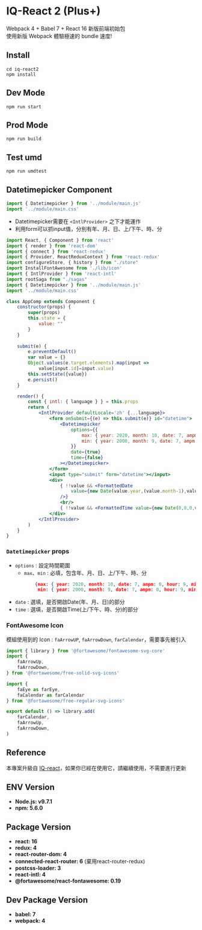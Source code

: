 # IQ-React 2 (Plus+)

Webpack 4 + Babel 7 + React 16 新版前端初始包  
使用新版 Webpack 體驗極速的 bundle 速度!

## Install

```
cd iq-react2
npm install
```

## Dev Mode

```
npm run start
```

## Prod Mode

```
npm run build
```

## Test umd

```
npm run umdtest
```

## Datetimepicker Component

```jsx
import { Datetimepicker } from '../module/main.js'
import '../module/main.css'
```

* Datetimepicker需要在 `<IntlProvider>` 之下才能運作
* 利用form可以抓input值，分別有年、月、日、上/下午、時、分

```jsx
import React, { Component } from 'react'
import { render } from 'react-dom'
import { connect } from 'react-redux'
import { Provider, ReactReduxContext } from 'react-redux'
import configureStore, { history } from "./store"
import InstallFontAwesome from './lib/icon'
import { IntlProvider } from 'react-intl'
import rootSaga from "./sagas"
import { Datetimepicker } from '../module/main.js'
import '../module/main.css'

class AppComp extends Component {
    constructor(props) {
        super(props)
        this.state = {
            value: ""
        }
    }
    
    submit(e) {
        e.preventDefault()
        var value = {}
        Object.values(e.target.elements).map(input =>
            value[input.id]=input.value)
        this.setState({value})
        e.persist()
    }

    render() {
        const { intl: { language } } = this.props
        return (
            <IntlProvider defaultLocale='zh' {...language}>
                <form onSubmit={(e) => this.submit(e)} id="datetime">
                    <Datetimepicker
                        options={{
                            max: { year: 2020, month: 10, date: 7, ampm: 0, hour: 9, min: 10 },
                            min: { year: 2000, month: 9, date: 7, ampm: 0, hour: 9, min: 10 },
                        }}
                        date={true}
                        time={false}
                    ></Datetimepicker>
                </form>
                <input type="submit" form="datetime"></input>
                <div>
                    { !!value && <FormattedDate
                        value={new Date(value.year,(value.month-1),value.date)}
                    />}
                    <br/>
                    { !!value && <FormattedTime value={new Date(0,0,0,value.ampm*12+Number(value.hour),value.min)} />}
                </div>
            </IntlProvider>
        )
    }
}
```

### `Datetimepicker` props

* `options` : 設定時間範圍
  * `max`、`min` : 必填，包含年、月、日、上/下午、時、分
    ```json
        {max: { year: 2020, month: 10, date: 7, ampm: 0, hour: 9, min: 10 },
         min: { year: 2000, month: 9, date: 7, ampm: 0, hour: 9, min: 10 }}
    ```
* `date` : 選填，是否開啟Date(年、月、日)的部分
* `time` : 選填，是否開啟Time(上/下午、時、分)的部分

### FontAwesome Icon
模組使用到的 Icon : `faArrowUP`, `faArrowDown`, `farCalendar`，需要事先被引入
```jsx
import { library } from '@fortawesome/fontawesome-svg-core'
import {
    faArrowUp,
    faArrowDown,
} from '@fortawesome/free-solid-svg-icons'

import {
    faEye as farEye,
    faCalendar as farCalendar
} from '@fortawesome/free-regular-svg-icons'

export default () => library.add(
    farCalendar,
    faArrowUp,
    faArrowDown,
)
```

## Reference

本專案升級自 [IQ-react](http://10.9.173.136/SideProject/IQ-react)，如果你已經在使用它，請繼續使用，不需要進行更新


## ENV Version

* **Node.js: v9.7.1**
* **npm: 5.6.0**


## Package Version

* **react: 16**
* **redux: 4** 
* **react-router-dom: 4** 
* **connected-react-router: 6** (棄用react-router-redux)
* **postcss-loader: 3**
* **react-intl: 4**
* **@fortawesome/react-fontawesome: 0.19**

## Dev Package Version

* **babel: 7**
* **webpack: 4**
